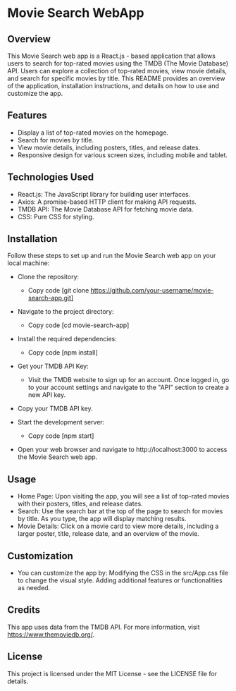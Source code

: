 # Movie Search WebApp

## Overview

This Movie Search web app is a React.js - based application that allows users to search for top-rated movies using the TMDB (The Movie Database) API. Users can explore a collection of top-rated movies, view movie details, and search for specific movies by title. This README provides an overview of the application, installation instructions, and details on how to use and customize the app.

## Features
- Display a list of top-rated movies on the homepage.
- Search for movies by title.
- View movie details, including posters, titles, and release dates.
- Responsive design for various screen sizes, including mobile and tablet.

## Technologies Used
- React.js: The JavaScript library for building user interfaces.
- Axios: A promise-based HTTP client for making API requests.
- TMDB API: The Movie Database API for fetching movie data.
- CSS: Pure CSS for styling.

## Installation
Follow these steps to set up and run the Movie Search web app on your local machine:
- Clone the repository:
  - Copy code [git clone https://github.com/your-username/movie-search-app.git]
- Navigate to the project directory:
  - Copy code [cd movie-search-app]
- Install the required dependencies:
  - Copy code [npm install]
- Get your TMDB API Key:
  - Visit the TMDB website to sign up for an account. Once logged in, go to your account settings and navigate to the "API" section to create a new API key.
- Copy your TMDB API key.

- Start the development server:
  - Copy code [npm start]
- Open your web browser and navigate to http://localhost:3000 to access the Movie Search web app.

## Usage
- Home Page: Upon visiting the app, you will see a list of top-rated movies with their posters, titles, and release dates.
- Search: Use the search bar at the top of the page to search for movies by title. As you type, the app will display matching results.
- Movie Details: Click on a movie card to view more details, including a larger poster, title, release date, and an overview of the movie.

## Customization
- You can customize the app by:
Modifying the CSS in the src/App.css file to change the visual style.
Adding additional features or functionalities as needed.

## Credits
This app uses data from the TMDB API. For more information, visit https://www.themoviedb.org/.

## License
This project is licensed under the MIT License - see the LICENSE file for details.


